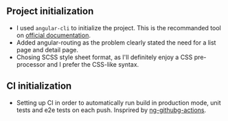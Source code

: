 ## Project initialization

* I used `angular-cli` to initialize the project. This is the recommanded tool on [official documentation](https://angular.io/cli).
* Added angular-routing as the problem clearly stated the need for a list page and detail page.
* Chosing SCSS style sheet format, as I'll definitely enjoy a CSS pre-processor and I prefer the CSS-like syntax.

## CI initialization

* Setting up CI in order to automatically run build in production mode, unit tests and e2e tests on each push. Insprired by [ng-githubg-actions](https://github.com/filipesilva/ng-github-actions).
